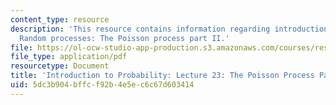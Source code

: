 ```yaml
---
content_type: resource
description: 'This resource contains information regarding introduction to probability:
  Random processes: The Poisson process part II.'
file: https://ol-ocw-studio-app-production.s3.amazonaws.com/courses/res-6-012-introduction-to-probability-spring-2018/5dc3b904bffcf92b4e5ec6c67d603414_MITRES_6_012S18_L23.pdf
file_type: application/pdf
resourcetype: Document
title: 'Introduction to Probability: Lecture 23: The Poisson Process Part II'
uid: 5dc3b904-bffc-f92b-4e5e-c6c67d603414
---
```


